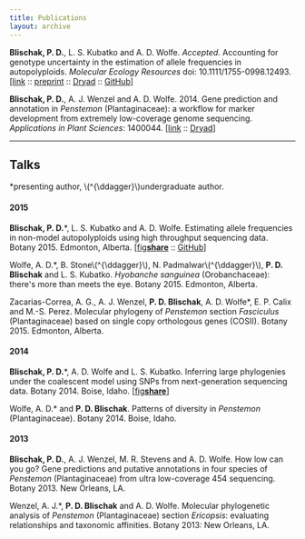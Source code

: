 ```yaml
---
title: Publications
layout: archive
---
```


**Blischak, P. D.**, L. S. Kubatko and A. D. Wolfe. *Accepted*.
Accounting for genotype uncertainty in the estimation of allele frequencies in autopolyploids.
*Molecular Ecology Resources* doi: 10.1111/1755-0998.12493. [<a href="http://onlinelibrary.wiley.com/doi/10.1111/1755-0998.12493/abstract" target="_blank">link</a> :: <a href="http://biorxiv.org/content/early/2015/09/23/021907" target="_blank">preprint</a> :: <a href="http://dx.doi.org/10.5061/dryad.t297p" target="_blank">Dryad</a> ::
<a href="https://github.com/pblischak/polyfreqs-ms-data" target="_blank">GitHub</a>]

**Blischak, P. D.**, A. J. Wenzel and A. D. Wolfe. 2014.
Gene prediction and annotation in *Penstemon* (Plantaginaceae): a workflow for marker development from extremely low-coverage genome sequencing.
*Applications in Plant Sciences*: 1400044. [<a href="http://www.bioone.org/doi/abs/10.3732/apps.1400044" target="_blank">link</a> ::
<a href="http://doi.org/10.5061/dryad.f6s22" target="_blank">Dryad</a>]

--------

## Talks

\*presenting author, \\(^{\ddagger}\\)undergraduate author.

#### 2015

**Blischak, P. D.**\*, L. S. Kubatko and A. D. Wolfe.
Estimating allele frequencies in non-model autopolyploids using high throughput sequencing data.
Botany 2015. Edmonton, Alberta.
[<a href="http://dx.doi.org/10.6084/m9.figshare.1495514" target="_blank">fig<strong>share</strong></a> ::
<a href="https://github.com/pblischak/botany2015" target="_blank">GitHub</a>]

Wolfe, A. D.\*, B. Stone\\(^{\ddagger}\\), N. Padmalwar\\(^{\ddagger}\\), **P. D. Blischak** and L. S. Kubatko.
*Hyobanche sanguinea* (Orobanchaceae): there's more than meets the eye.
Botany 2015. Edmonton, Alberta.

Zacarias-Correa, A. G., A. J. Wenzel, **P. D. Blischak**, A. D. Wolfe\*, E. P. Calix and M.-S. Perez.
Molecular phylogeny of *Penstemon* section *Fasciculus* (Plantaginaceae) based on single copy orthologous genes (COSII).
Botany 2015. Edmonton, Alberta.

#### 2014

**Blischak, P. D.**\*, A. D. Wolfe and L. S. Kubatko.
Inferring large phylogenies under the coalescent model using SNPs from next-generation sequencing data.
Botany 2014. Boise, Idaho.
[<a href="http://dx.doi.org/10.6084/m9.figshare.1436072" target="_blank">fig<strong>share</strong></a>]

Wolfe, A. D.\* and **P. D. Blischak**.
Patterns of diversity in *Penstemon* (Plantaginaceae).
Botany 2014. Boise, Idaho.

#### 2013

**Blischak, P. D.**, A. J. Wenzel, M. R. Stevens and A. D. Wolfe.
How low can you go?
Gene predictions and putative annotations in four species of *Penstemon* (Plantaginaceae) from ultra low-coverage 454 sequencing.
Botany 2013. New Orleans, LA.

Wenzel, A. J.\*, **P. D. Blischak** and A. D. Wolfe.
Molecular phylogenetic analysis of *Penstemon* (Plantaginaceae) section *Ericopsis*: evaluating relationships and taxonomic affinities.
Botany 2013: New Orleans, LA.
